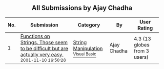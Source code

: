 ﻿<div align="center">

## All Submissions by Ajay Chadha

</div>

No.  | Submission | Category | By   | User Rating
---- | ---------- | -------- | ---- | -----------
1 | [Functions on Strings\. Those seem to be difficult but are actually very easy\.<br /><sup>2001-11-10 16:50:28</sup>](https://github.com/Planet-Source-Code/ajay-chadha-functions-on-strings-those-seem-to-be-difficult-but-are-actually-very-easy__1-28790) | [String Manipulation<br /><sup>Visual Basic</sup>](../ByCategory/string-manipulation__1-5.md) | Ajay Chadha | 4.3 (13 globes from 3 users)
